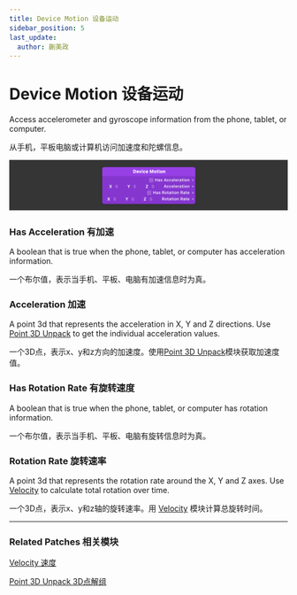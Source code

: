```yaml
---
title: Device Motion 设备运动
sidebar_position: 5
last_update:
  author: 蒯美政
---
```


# Device Motion 设备运动

Access accelerometer and gyroscope information from the phone, tablet, or computer.

从手机，平板电脑或计算机访问加速度和陀螺信息。

![Image](./../../../static/img/docs/Device/device-motion.png)

### Has Acceleration 有加速

A boolean that is true when the phone, tablet, or computer has acceleration information.

一个布尔值，表示当手机、平板、电脑有加速信息时为真。

### Acceleration 加速

A point 3d that represents the acceleration in X, Y and Z directions. Use [Point 3D Unpack](./../Utility/Point%203D%20Unpack.md) to get the individual acceleration values.

一个3D点，表示x、y和z方向的加速度。使用[Point 3D Unpack](./../Utility/Point%203D%20Unpack.md)模块获取加速度值。

### Has Rotation Rate  有旋转速度

A boolean that is true when the phone, tablet, or computer has rotation information.

一个布尔值，表示当手机、平板、电脑有旋转信息时为真。

### Rotation Rate 旋转速率

A point 3d that represents the rotation rate around the X, Y and Z axes. Use [Velocity](./../Utility/Velocity.md) to calculate total rotation over time.

一个3D点，表示x、y和z轴的旋转速率。用 [Velocity](./../Utility/Velocity.md) 模块计算总旋转时间。

------

### Related Patches 相关模块

[Velocity 速度](./../Utility/Velocity.md)

[Point 3D Unpack 3D点解组](./../Utility/Point%203D%20Unpack.md)
